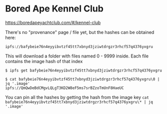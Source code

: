 # Bored Ape Kennel Club

https://boredapeyachtclub.com/#/kennel-club

There's no "provenance" page / file yet, but the hashes can be obtained here:

`ipfs://bafybeie76n4eyyibvtzf45tt7xbnyd3jziwtdrgzr3rhcf57q4376yxgru`

This will download a folder with files named 0 - 9999 inside. Each file contains the image hash of that index

```
$ ipfs get bafybeie76n4eyyibvtzf45tt7xbnyd3jziwtdrgzr3rhcf57q4376yxgru

$ cat bafybeie76n4eyyibvtzf45tt7xbnyd3jziwtdrgzr3rhcf57q4376yxgru\0 | jq '.image'
ipfs://QmQwDeBdCMgvLQLgT3KD2W8eF5ms7srBZzoTmUnF8HaeUC
```

You can pin all the hashes by getting the hash from the image key
`cat bafybeie76n4eyyibvtzf45tt7xbnyd3jziwtdrgzr3rhcf57q4376yxgru\* | jq '.image'`
